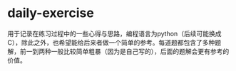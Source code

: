 # daily-exercise

用于记录在练习过程中的一些心得与思路，编程语言为python（后续可能换成C），除此之外，也希望能给后来者做一个简单的参考。每道题都包含了多种题解，前一到两种一般比较简单粗暴（因为是自己写的），后面的题解会更有参考的价值。
